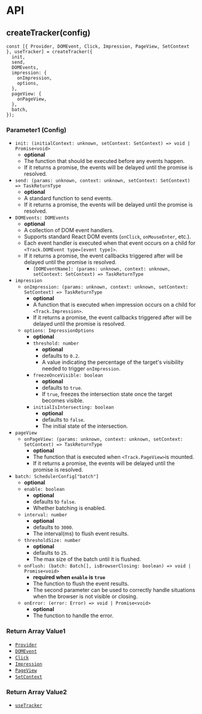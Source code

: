 # API

## createTracker(config)

```tsx
const [{ Provider, DOMEvent, Click, Impression, PageView, SetContext }, useTracker] = createTracker({
  init,
  send,
  DOMEvents,
  impression: {
    onImpression,
    options,
  },
  pageView: {
    onPageView,
  },
  batch,
});
```

### Parameter1 (Config)

- `init: (initialContext: unknown, setContext: SetContext) => void | Promise<void>`
  - **optional**
  - The function that should be executed before any events happen.
  - If it returns a promise, the events will be delayed until the promise is resolved.
- `send: (params: unknown, context: unknown, setContext: SetContext) => TaskReturnType`
  - **optional**
  - A standard function to send events.
  - If it returns a promise, the events will be delayed until the promise is resolved.
- `DOMEvents: DOMEvents`
  - **optional**
  - A collection of DOM event handlers.
  - Supports standard React DOM events (`onClick`, `onMouseEnter`, etc.).
  - Each event handler is executed when that event occurs on a child for `<Track.DOMEvent type=[event type]>`.
  - If it returns a promise, the event callbacks triggered after will be delayed until the promise is resolved.
    - `[DOMEventName]: (params: unknown, context: unknown, setContext: SetContext) => TaskReturnType`
- `impression`
  - `onImpression: (params: unknown, context: unknown, setContext: SetContext) => TaskReturnType`
    - **optional**
    - A function that is executed when impression occurs on a child for `<Track.Impression>`.
    - If it returns a promise, the event callbacks triggered after will be delayed until the promise is resolved.
  - `options: ImpressionOptions`
    - **optional**
    - `threshold: number`
      - **optional**
      - defaults to `0.2`.
      - A value indicating the percentage of the target's visibility needed to trigger `onImpression`.
    - `freezeOnceVisible: boolean`
      - **optional**
      - defaults to `true`.
      - If `true`, freezes the intersection state once the target becomes visible.
    - `initialIsIntersecting: boolean`
      - **optional**
      - defaults to `false`.
      - The initial state of the intersection.
- `pageView`
  - `onPageView: (params: unknown, context: unknown, setContext: SetContext) => TaskReturnType`
    - **optional**
    - The function that is executed when `<Track.PageView>`is mounted.
    - If it returns a promise, the events will be delayed until the promise is resolved.
- `batch: SchedulerConfig["batch"]`
  - **optional**
  - `enable: boolean`
    - **optional**
    - defaults to `false`.
    - Whether batching is enabled.
  - `interval: number`
    - **optional**
    - defaults to `3000`.
    - The interval(ms) to flush event results.
  - `thresholdSize: number`
    - **optional**
    - defaults to `25`.
    - The max size of the batch until it is flushed.
  - `onFlush: (batch: Batch[], isBrowserClosing: boolean) => void | Promise<void>`
    - **required when `enable` is `true`**
    - The function to flush the event results.
    - The second parameter can be used to correctly handle situations when the browser is not visible or closing.
  - `onError: (error: Error) => void | Promise<void>`
    - **optional**
    - The function to handle the error.

### Return Array Value1

- [`Provider`](./components.md##Provider)
- [`DOMEvent`](./components.md##DOMEvent)
- [`Click`](./components.md##Click)
- [`Impression`](./components.md##Impression)
- [`PageView`](./components.md##PageView)
- [`SetContext`](./components.md##SetContext)

### Return Array Value2

- [`useTracker`](./hook.md)
